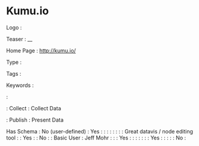 # Kumu.io

Logo
: ![]()

Teaser
: __

Home Page
: http://kumu.io/

Type
: 

Tags
: 

Keywords
: 

: 


: Collect
: Collect Data

: Publish
: Present Data

Has Schema
: No (user-defined)
: Yes
: 
: 
: 
: 
: 
: 
: 
: Great datavis / node editing tool 
: 
: Yes
: 
: No
: 
: Basic User
: Jeff Mohr
: 
: 
: Yes
: 
: 
: 
: 
: 
: 
: Yes
: 
: 
: 
: 
: No
: 
